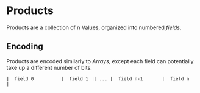 # Products

Products are a collection of n Values, organized into numbered *fields*.


## Encoding
Products are encoded similarly to *Arrays*, except each field can potentially take up a different number of bits.

```
|  field 0          |  field 1  | ... |  field n-1       |  field n     |
```

